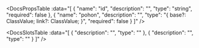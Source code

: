 <!-- This file was automatic generated. Do not edit it manually -->

<DocsPropsTable :data="[
  {
    "name": "id",
    "description": "",
    "type": "string",
    "required": false
  },
  {
    "name": "pohon",
    "description": "",
    "type": "{ base?: ClassValue; link?: ClassValue; }",
    "required": false
  }
]" />

<DocsSlotsTable :data="[
  {
    "description": "",
    "type": ""
  },
  {
    "description": "",
    "type": ""
  }
]" />
